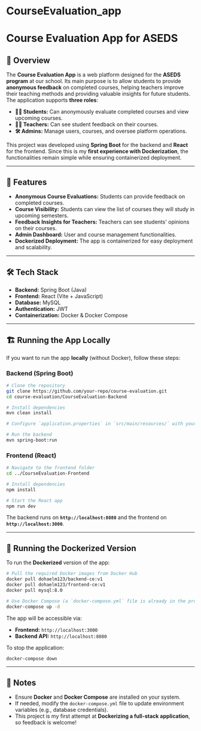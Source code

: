 # CourseEvaluation_app
# Course Evaluation App for ASEDS

## 📌 Overview
The **Course Evaluation App** is a web platform designed for the **ASEDS program** at our school. Its main purpose is to allow students to provide **anonymous feedback** on completed courses, helping teachers improve their teaching methods and providing valuable insights for future students. The application supports **three roles**:

- **🧑‍🎓 Students:** Can anonymously evaluate completed courses and view upcoming courses.
- **👨‍🏫 Teachers:** Can see student feedback on their courses.
- **🛠️ Admins:** Manage users, courses, and oversee platform operations.

This project was developed using **Spring Boot** for the backend and **React** for the frontend. Since this is my **first experience with Dockerization**, the functionalities remain simple while ensuring containerized deployment.

---

## 🚀 Features
- **Anonymous Course Evaluations:** Students can provide feedback on completed courses.
- **Course Visibility:** Students can view the list of courses they will study in upcoming semesters.
- **Feedback Insights for Teachers:** Teachers can see students' opinions on their courses.
- **Admin Dashboard:** User and course management functionalities.
- **Dockerized Deployment:** The app is containerized for easy deployment and scalability.

---

## 🛠️ Tech Stack
- **Backend:** Spring Boot (Java)
- **Frontend:** React (Vite + JavaScript)
- **Database:** MySQL
- **Authentication:** JWT
- **Containerization:** Docker & Docker Compose

---

## 🏗️ Running the App Locally
If you want to run the app **locally** (without Docker), follow these steps:

### **Backend (Spring Boot)**
```bash
# Clone the repository
git clone https://github.com/your-repo/course-evaluation.git
cd course-evaluation/CourseEvaluation-Backend

# Install dependencies
mvn clean install

# Configure `application.properties` in `src/main/resources/` with your database credentials. Make sure Mysql service is running on port 3306.

# Run the backend
mvn spring-boot:run
```

### **Frontend (React)**
```bash
# Navigate to the frontend folder
cd ../CourseEvaluation-Frontend

# Install dependencies
npm install

# Start the React app
npm run dev
```

The backend runs on **`http://localhost:8080`** and the frontend on **`http://localhost:3000`**.

---

## 🐳 Running the Dockerized Version
To run the **Dockerized** version of the app:

```bash
# Pull the required Docker images from Docker Hub
docker pull dohaelm123/backend-ce:v1
docker pull dohaelm123/frontend-ce:v1
docker pull mysql:8.0

# Use Docker Compose (a `docker-compose.yml` file is already in the project root)
docker-compose up -d
```

The app will be accessible via:
- **Frontend:** `http://localhost:3000`
- **Backend API:** `http://localhost:8080`

To stop the application:
```bash
docker-compose down
```

---

## 📌 Notes
- Ensure **Docker** and **Docker Compose** are installed on your system.
- If needed, modify the `docker-compose.yml` file to update environment variables (e.g., database credentials).
- This project is my first attempt at **Dockerizing a full-stack application**, so feedback is welcome!




